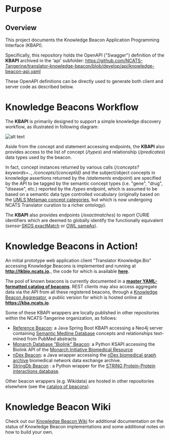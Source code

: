 # Purpose #

## Overview ##

This project documents the Knowledge Beacon Application Programming Interface (KBAPI). 

Specifically, this repository holds the OpenAPI ("Swagger") definition of the **KBAPI** archived in the 'api' subfolder: https://github.com/NCATS-Tangerine/translator-knowledge-beacon/blob/develop/api/knowledge-beacon-api.yaml

These OpenAPI definitions can be directly used to generate both client and server code as described below. 

# Knowledge Beacons Workflow

The **KBAPI** is primarily designed to support a simple knowledge discovery workflow, as illustrated in following diagram:

![alt text](https://github.com/NCATS-Tangerine/translator-knowledge-beacon/blob/develop/docs/KB_Workflow.png "Knowledge Beacon Workflow")

Aside from the concept and statement accessing endpoints, the **KBAPI** also provides access to the list of concept (*/types*) and relationship (*/predicates*) data types used by the beacon. 

In fact, concept instances returned by various calls (*/concepts?keywords=..*, */concepts/{conceptId}* and the subject/object concepts in knowledge assertions returned by the */statements* endpoint) are specified by the API to be tagged by the semantic concept types (i.e. "gene", "drug", "disease", etc.) reported by the */types* endpoint, which is assumed to be based on a semantic data type controlled vocabulary (originally based on the [UMLS Metamap concept categories](https://metamap.nlm.nih.gov/Docs/SemGroups_2013.txt), but which is now undergoing NCATS Translator curation to a richer ontology).

The **KBAPI** also provides endpoints (*/exactmatches*) to report CURIE identifiers which are deemed to globally identify the functionally equivalent (*sensa*-[SKOS exactMatch](http://www.w3.org/2004/02/skos/core#exactMatch) or [OWL sameAs](https://www.w3.org/2002/07/owl)).

# Knowledge Beacons in Action!

An initial prototype web application client "Translator Knowledge.Bio" accessing Knowledge Beacons is implemented and running at **http://tkbio.ncats.io.**, the code for which is available **[here](https://github.com/NCATS-Tangerine/tkbio)**. 

The pool of known beacons is currently documented in a **[master YAML-formatted catalog of beacons](https://github.com/NCATS-Tangerine/translator-knowledge-beacon/blob/develop/api/knowledge-beacon-list.yaml)**. REST clients may also access aggregate data via the API from all these registered beacons, through a [Knowledge Beacon Aggregator](https://github.com/NCATS-Tangerine/beacon-aggregator), a public version for which is hosted online at **https://kba.ncats.io**. 

Some of these KBAPI wrappers are locally published in other repositories within the NCATS-Tangerine organization, as follows:

* [Reference Beacon](https://github.com/NCATS-Tangerine/reference-beacon): a Java Spring Boot KBAPI accessing a Neo4j server containing [Semantic Medline Database](https://skr3.nlm.nih.gov/SemMedDB/) concepts and relationships text-mined from PubMed abstracts
* [Monarch Database "Biolink" Beacon](https://github.com/NCATS-Tangerine/biolink-beacon): a Python KSAPI accessing the Biolink API of the [Monarch Initiative Biomedical Resource](https://monarchinitiative.org/)
* [nDex Beacon](https://github.com/NCATS-Tangerine/ndex-beacon): a Java wrapper accessing the [nDex biomedical graph archive](http://www.home.ndexbio.org/index/) biomedical network data exchange archive.
* [StringDb Beacon](https://github.com/NCATS-Tangerine/stringdb-beacon) : a Python wrapper for the [STRING Protein-Protein interactions database](https://string-db.org/).

Other beacon wrappers (e.g. Wikidata) are hosted in other repositories elsewhere (see the [catalog of beacons](https://github.com/NCATS-Tangerine/translator-knowledge-beacon/blob/develop/api/knowledge-beacon-list.yaml)).

# Knowledge Beacon Wiki

Check out our [Knowledge Beacon Wiki](https://github.com/NCATS-Tangerine/translator-knowledge-beacon/wiki) for additional documentation on the status of Knowledge Beacon implementations and some additional notes on how to build your own.


